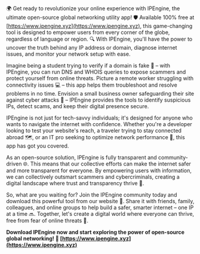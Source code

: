 🌍 Get ready to revolutionize your online experience with IPEngine, the ultimate open-source global networking utility app! 🛡️ Available 100% free at [https://www.ipengine.xyz](https://www.ipengine.xyz), this game-changing tool is designed to empower users from every corner of the globe, regardless of language or region. 🔍 With IPEngine, you'll have the power to uncover the truth behind any IP address or domain, diagnose internet issues, and monitor your network setup with ease.

Imagine being a student trying to verify if a domain is fake 🤔 – with IPEngine, you can run DNS and WHOIS queries to expose scammers and protect yourself from online threats. Picture a remote worker struggling with connectivity issues 💻 – this app helps them troubleshoot and resolve problems in no time. Envision a small business owner safeguarding their site against cyber attacks 🚀 – IPEngine provides the tools to identify suspicious IPs, detect scams, and keep their digital presence secure.

IPEngine is not just for tech-savvy individuals; it's designed for anyone who wants to navigate the internet with confidence. Whether you're a developer looking to test your website's reach, a traveler trying to stay connected abroad 🗺️, or an IT pro seeking to optimize network performance 💪, this app has got you covered.

As an open-source solution, IPEngine is fully transparent and community-driven 🌐. This means that our collective efforts can make the internet safer and more transparent for everyone. By empowering users with information, we can collectively outsmart scammers and cybercriminals, creating a digital landscape where trust and transparency thrive 💯.

So, what are you waiting for? Join the IPEngine community today and download this powerful tool from our website 📲. Share it with friends, family, colleagues, and online groups to help build a safer, smarter internet – one IP at a time 🔜. Together, let's create a digital world where everyone can thrive, free from fear of online threats 💪.

**Download IPEngine now and start exploring the power of open-source global networking! 🎉 [https://www.ipengine.xyz](https://www.ipengine.xyz)**